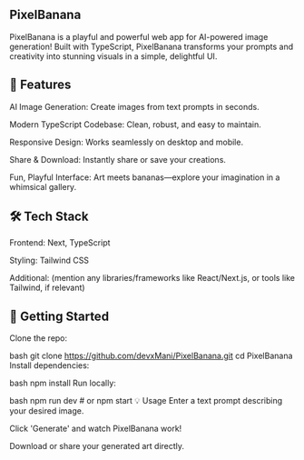 ## PixelBanana
PixelBanana is a playful and powerful web app for AI-powered image generation! Built with TypeScript, PixelBanana transforms your prompts and creativity into stunning visuals in a simple, delightful UI.

## 🚀 Features
AI Image Generation: Create images from text prompts in seconds.

Modern TypeScript Codebase: Clean, robust, and easy to maintain.

Responsive Design: Works seamlessly on desktop and mobile.

Share & Download: Instantly share or save your creations.

Fun, Playful Interface: Art meets bananas—explore your imagination in a whimsical gallery.

## 🛠 Tech Stack
Frontend: Next, TypeScript

Styling: Tailwind CSS

Additional: (mention any libraries/frameworks like React/Next.js, or tools like Tailwind, if relevant)

## 🚧 Getting Started
Clone the repo:

bash
git clone https://github.com/devxMani/PixelBanana.git
cd PixelBanana
Install dependencies:

bash
npm install
Run locally:

bash
npm run dev    # or npm start
💡 Usage
Enter a text prompt describing your desired image.

Click 'Generate' and watch PixelBanana work!

Download or share your generated art directly.

